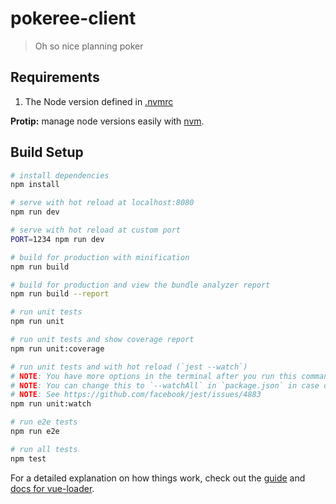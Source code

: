 # pokeree-client

> Oh so nice planning poker

## Requirements

1. The Node version defined in [.nvmrc](./nvmrc)

**Protip:** manage node versions easily with [nvm](https://github.com/creationix/nvm).

## Build Setup

``` bash
# install dependencies
npm install

# serve with hot reload at localhost:8080
npm run dev

# serve with hot reload at custom port
PORT=1234 npm run dev

# build for production with minification
npm run build

# build for production and view the bundle analyzer report
npm run build --report

# run unit tests
npm run unit

# run unit tests and show coverage report
npm run unit:coverage

# run unit tests and with hot reload (`jest --watch`)
# NOTE: You have more options in the terminal after you run this command
# NOTE: You can change this to `--watchAll` in `package.json` in case of issues
# NOTE: See https://github.com/facebook/jest/issues/4883
npm run unit:watch

# run e2e tests
npm run e2e

# run all tests
npm test
```

For a detailed explanation on how things work, check out the [guide](http://vuejs-templates.github.io/webpack/) and [docs for vue-loader](http://vuejs.github.io/vue-loader).
